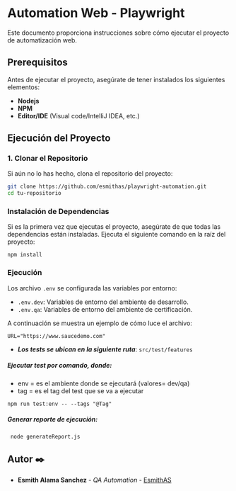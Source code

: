 # Automation Web - Playwright

Este documento proporciona instrucciones sobre cómo ejecutar el proyecto de automatización web.

## Prerequisitos

Antes de ejecutar el proyecto, asegúrate de tener instalados los siguientes elementos:

- **Nodejs** 
- **NPM**
- **Editor/IDE** (Visual code/IntelliJ IDEA, etc.)

## Ejecución del Proyecto

### 1. Clonar el Repositorio

Si aún no lo has hecho, clona el repositorio del proyecto:
```bash
git clone https://github.com/esmithas/playwright-automation.git
cd tu-repositorio
```

### Instalación de Dependencias

Si es la primera vez que ejecutas el proyecto, asegúrate de que todas las dependencias están instaladas. Ejecuta el siguiente comando en la raíz del proyecto:
```
npm install
```

### Ejecución

Los archivo  `.env` se configurada las variables por entorno:
- `.env.dev`: Variables de entorno del ambiente de desarrollo.
- `.env.qa`: Variables de entorno del ambiente de certificación.

A continuación se muestra un ejemplo de cómo luce el archivo:
```env
URL="https://www.saucedemo.com"
```
- ***Los tests se ubican en la siguiente ruta***:
  `src/test/features`


##### Ejecutar test por comando, donde:
- env = es el ambiente donde se ejecutará (valores= dev/qa)
- tag = es el tag del test que se va a ejecutar
```batch
npm run test:env -- --tags "@Tag"
```

##### Generar reporte de ejecución:
```batch
 node generateReport.js
```

## Autor ✒️

* **Esmith Alama Sanchez** - *QA Automation* - [EsmithAS](https://github.com/EsmithAS)